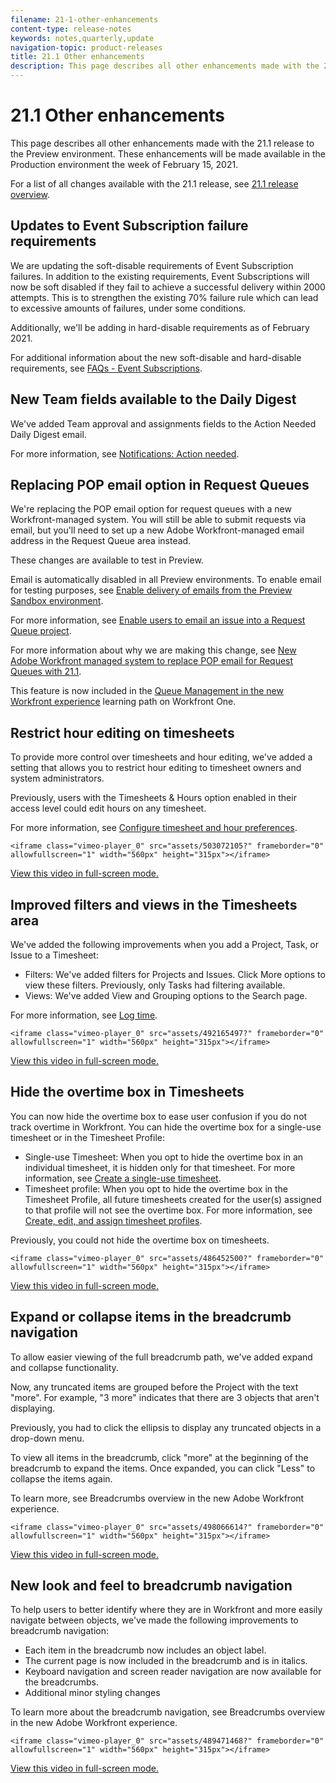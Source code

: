 ```yaml
---
filename: 21-1-other-enhancements
content-type: release-notes
keywords: notes,quarterly,update
navigation-topic: product-releases
title: 21.1 Other enhancements
description: This page describes all other enhancements made with the 21.1 release to the Preview environment. These enhancements will be made available in the Production environment the week of February 15, 2021.
---
```


# 21.1 Other enhancements

This page describes all other enhancements made with the 21.1 release to the Preview environment. These enhancements will be made available in the Production environment the week of February 15, 2021.

For a list of all changes available with the 21.1 release, see [21.1 release overview](../../../product-announcements/product-releases/21.1-release-activity/21-1-release-overview.md).

## Updates to Event Subscription failure requirements

We are updating the soft-disable requirements of Event Subscription failures. In addition to the existing requirements, Event Subscriptions will now be soft disabled if they fail to achieve a successful delivery within 2000 attempts. This is to strengthen the existing 70% failure rule which can lead to excessive amounts of failures, under some conditions.

Additionally, we'll be adding in hard-disable requirements as of February 2021.

For additional information about the new soft-disable and hard-disable requirements, see [FAQs - Event Subscriptions](../../../wf-api/general/event-subs-faq.md).

## New Team fields available to the Daily Digest

We've added Team approval and assignments fields to the Action Needed Daily Digest email.

For more information, see [Notifications: Action needed](../../../workfront-basics/using-notifications/notifications-action-needed.md).

## Replacing POP email option in Request Queues

We're replacing the POP email option for request queues with a new Workfront-managed system. You will still be able to submit requests via email, but you'll need to set up a new Adobe Workfront-managed email address in the Request Queue area instead.

These changes are available to test in Preview.

Email is automatically disabled in all Preview environments. To enable email for testing purposes, see [Enable delivery of emails from the Preview Sandbox environment](../../../workfront-basics/using-notifications/enable-delivery-emails-from-preview-sandbox-environment.md).

For more information, see [Enable users to email an issue into a Request Queue project](enable-email-issues-into-projects.md).

For more information about why we are making this change, see [New Adobe Workfront managed system to replace POP email for Request Queues with 21.1](../../../product-announcements/announcements/pop-removal-request-queue.md).

This feature is now included in the [Queue Management in the new Workfront experience](https://one.workfront.com/s/learningpath4/queue-management-MCYCJRWK36QZBP7PGMNDMSPRN3LE) learning path on Workfront One.

## Restrict hour editing on timesheets

To provide more control over timesheets and hour editing, we've added a setting that allows you to restrict hour editing to timesheet owners and system administrators.

Previously, users with the Timesheets & Hours option enabled in their access level could edit hours on any timesheet.

For more information, see [Configure timesheet and hour preferences](../../../administration-and-setup/set-up-workfront/configure-timesheets-schedules/timesheet-and-hour-preferences.md).

```<iframe class="vimeo-player_0" src="assets/503072105?" frameborder="0" allowfullscreen="1" width="560px" height="315px"></iframe>```

[View this video in full-screen mode.](https://vimeo.com/503072105/3693d605ae)

## Improved filters and views in the Timesheets area

We've added the following improvements when you add a Project, Task, or Issue to a Timesheet:

* Filters: We've added filters for Projects and Issues. Click More options to view these filters. Previously, only Tasks had filtering available.
* Views: We've added View and Grouping options to the Search page.

For more information, see [Log time](../../../timesheets/create-and-manage-timesheets/log-time.md).

```<iframe class="vimeo-player_0" src="assets/492165497?" frameborder="0" allowfullscreen="1" width="560px" height="315px"></iframe>```

[View this video in full-screen mode.](https://vimeo.com/492165497/788e290e2f)

## Hide the overtime box in Timesheets

You can now hide the overtime box to ease user confusion if you do not track overtime in Workfront. You can hide the overtime box for a single-use timesheet or in the Timesheet Profile:

* Single-use Timesheet: When you opt to hide the overtime box in an individual timesheet, it is hidden only for that timesheet. For more information, see [Create a single-use timesheet](../../../timesheets/create-and-manage-timesheets/create-tmshts.md).
* Timesheet profile: When you opt to hide the overtime box in the Timesheet Profile, all future timesheets created for the user(s) assigned to that profile will not see the overtime box. For more information, see [Create, edit, and assign timesheet profiles](../../../timesheets/create-and-manage-timesheets/create-timesheet-profiles.md).

Previously, you could not hide the overtime box on timesheets.

```<iframe class="vimeo-player_0" src="assets/486452500?" frameborder="0" allowfullscreen="1" width="560px" height="315px"></iframe>```

[View this video in full-screen mode.](https://vimeo.com/486452500/3a26bb615b)

## Expand or collapse items in the breadcrumb navigation

To allow easier viewing of the full breadcrumb path, we've added expand and collapse functionality.

Now, any truncated items are grouped before the Project with the text "more". For example, "3 more" indicates that there are 3 objects that aren't displaying.

Previously, you had to click the ellipsis to display any truncated objects in a drop-down menu.

To view all items in the breadcrumb, click "more" at the beginning of the breadcrumb to expand the items. Once expanded, you can click "Less" to collapse the items again.

To learn more, see Breadcrumbs overview in the new Adobe Workfront experience.

```<iframe class="vimeo-player_0" src="assets/498066614?" frameborder="0" allowfullscreen="1" width="560px" height="315px"></iframe>```

[View this video in full-screen mode.](https://vimeo.com/498066614/099bb49d44)

## New look and feel to breadcrumb navigation

To help users to better identify where they are in Workfront and more easily navigate between objects, we've made the following improvements to breadcrumb navigation:

* Each item in the breadcrumb now includes an object label.
* The current page is now included in the breadcrumb and is in italics.
* Keyboard navigation and screen reader navigation are now available for the breadcrumbs.
* Additional minor styling changes

To learn more about the breadcrumb navigation, see Breadcrumbs overview in the new Adobe Workfront experience.

```<iframe class="vimeo-player_0" src="assets/489471468?" frameborder="0" allowfullscreen="1" width="560px" height="315px"></iframe>```

[View this video in full-screen mode.](https://vimeo.com/489471468/f4d97efe6a) 
